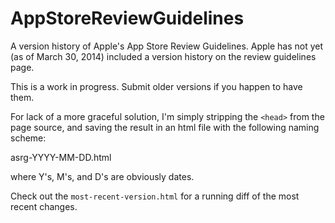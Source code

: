 AppStoreReviewGuidelines
========================

A version history of Apple's App Store Review Guidelines. Apple has not yet (as of March 30, 2014) included a version history on the review guidelines page.

This is a work in progress. Submit older versions if you happen to have them. 

For lack of a more graceful solution, I'm simply stripping the `<head>` from the page source, and saving the result in an html file with the following naming scheme:

asrg-YYYY-MM-DD.html

where Y's, M's, and D's are obviously dates.

Check out the `most-recent-version.html` for a running diff of the most recent changes.
